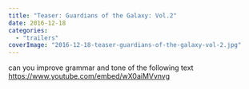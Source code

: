 ```yaml
---
title: "Teaser: Guardians of the Galaxy: Vol.2"
date: 2016-12-18
categories:
  - "trailers"
coverImage: "2016-12-18-teaser-guardians-of-the-galaxy-vol-2.jpg"
---
```


can you improve grammar and tone of the following text
https://www.youtube.com/embed/wX0aiMVvnvg
